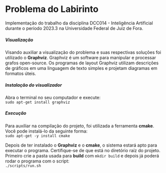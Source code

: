 # Problema do Labirinto

Implementação do trabalho da disciplina DCC014 - Inteligência Artificial durante o período 2023.3 na Universidade Federal de Juiz de Fora.

##### Visualização

Visando auxiliar a visualização do problema e suas respectivas soluções foi utilizado o **Graphviz**. Graphviz é um software para manipular e processar grafos open-source. Os programas de layout Graphviz utilizam descrições de gráficos em uma linguagem de texto simples e projetam diagramas em formatos úteis.

##### Instalação do visualizador

Abra o terminal no seu computador e execute:<br/>
`sudo apt-get install graphviz`

##### Execução

Para auxiliar na compilação do projeto, foi utilizada a ferramenta **cmake**. Você pode instalá-lo da seguinte forma:<br/>
`sudo apt-get -y install cmake`

Depois de ter instalado o **Graphviz** e o **cmake**, o sistema estará apto para executar o programa.
Certifique-se de que está no diretório raíz do projeto. Primeiro crie a pasta usada para **build** com `mkdir build` e depois já poderá rodar o programa com o script:<br/>
`./scripts/run.sh`
